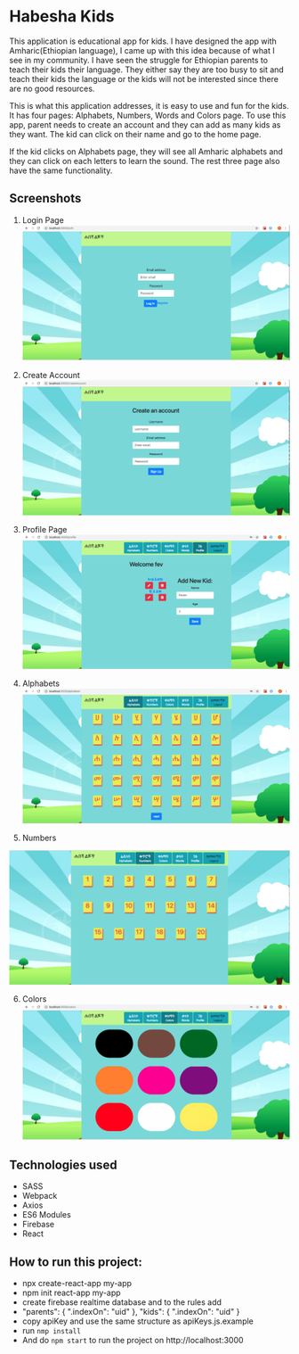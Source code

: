 
# Habesha Kids
This application is educational app for kids. I have designed the app with Amharic(Ethiopian language), I came up with this idea because of what I see in my community. I have seen the struggle for Ethiopian parents to teach their kids their language. They either say they are too busy to sit and teach their kids the language or the kids will not be interested since there are no good resources. 

This is what this application addresses, it is easy to use and fun for the kids. It has four pages: Alphabets, Numbers, Words and Colors page. To use this app, parent needs to create an account and they can add as many kids as they want. The kid can click on their name and go to the home page. 

If the kid clicks on Alphabets page, they will see all Amharic alphabets and they can click on each letters to learn the sound. The rest three page also have the same functionality. 

## Screenshots

1. Login Page
![main page](./src/images/login.png)

2. Create Account
![main page](./src/images/createAccount.png)

3. Profile Page
![main page](./src/images/profile.png)

4. Alphabets
![main page](./src/images/alphabets.png)

5. Numbers

![main page](./src/images/numbers.png)

6. Colors 
![main page](./src/images/colors.png)


## Technologies used 
* SASS
* Webpack
* Axios
* ES6 Modules
* Firebase
* React

## How to run this project:
- npx create-react-app my-app
- npm init react-app my-app
- create firebase realtime database and to the rules add 
- "parents": {
      ".indexOn": "uid"
    },
      "kids": {
      ".indexOn": "uid"
    }
- copy apiKey and use the same structure as apiKeys.js.example 
- run `nmp install`
- And do `npm start` to run the project on http://localhost:3000